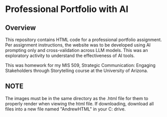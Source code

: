 # Professional Portfolio with AI 


## Overview

This repository contains HTML code for a professional portfolio assignment. Per assignment instructions, the website was to be developed using AI prompting only and cross-validation across LLM models. This was an exploratory activity to understand the effectiveness of AI tools.

This was homework for my MIS 509, Strategic Communication: Engaging Stakeholders through Storytelling course at the University of Arizona.

## NOTE
The images must be in the same directory as the .html file for them to properly render when viewing the html file. If downloading, download all files into a new file named "AndrewHTML" in your C: drive. 
